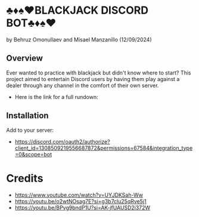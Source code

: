 # ♣️♦️♠️♥️BLACKJACK DISCORD BOT♣️♦️♠️♥️
by Behruz Omonullaev and Misael Manzanillo (12/09/2024)
## Overview
Ever wanted to practice with blackjack but didn't know where to start? This project aimed to entertain Discord users by having them play against a dealer through any channel in the comfort of their own server.
- Here is the link for a full rundown:

## Installation
Add to your server: 
- https://discord.com/oauth2/authorize?client_id=1308509219556687872&permissions=67584&integration_type=0&scope=bot

# Credits
- https://www.youtube.com/watch?v=UYJDKSah-Ww
- https://youtu.be/o2wtNOsag7E?si=g3b7clu25qRve5j1
- https://youtu.be/BPvg9bndP1U?si=AK-jfUAUSD2i372W
